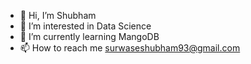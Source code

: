 - 👋 Hi, I’m Shubham
- 👀 I’m interested in Data Science
- 🌱 I’m currently learning MangoDB
- 📫 How to reach me surwaseshubham93@gmail.com

<!---
shubham4238/shubham4238 is a ✨ special ✨ repository because its `README.md` (this file) appears on your GitHub profile.
You can click the Preview link to take a look at your changes.
--->
